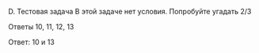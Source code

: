 D. Тестовая задача
В этой задаче нет условия. Попробуйте угадать 2/3

Ответы 10, 11, 12, 13

Ответ: 10 и 13

